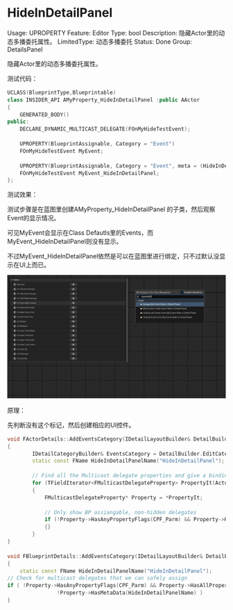 # HideInDetailPanel

Usage: UPROPERTY
Feature: Editor
Type: bool
Description: 隐藏Actor里的动态多播委托属性。
LimitedType: 动态多播委托
Status: Done
Group: DetailsPanel

隐藏Actor里的动态多播委托属性。

测试代码：

```cpp
UCLASS(BlueprintType,Blueprintable)
class INSIDER_API AMyProperty_HideInDetailPanel :public AActor
{
	GENERATED_BODY()
public:
	DECLARE_DYNAMIC_MULTICAST_DELEGATE(FOnMyHideTestEvent);

	UPROPERTY(BlueprintAssignable, Category = "Event")
	FOnMyHideTestEvent MyEvent;

	UPROPERTY(BlueprintAssignable, Category = "Event", meta = (HideInDetailPanel))
	FOnMyHideTestEvent MyEvent_HideInDetailPanel;
};

```

测试效果：

测试步骤是在蓝图里创建AMyProperty_HideInDetailPanel 的子类，然后观察Event的显示情况。

可见MyEvent会显示在Class Defautls里的Events，而MyEvent_HideInDetailPanel则没有显示。

不过MyEvent_HideInDetailPanel依然是可以在蓝图里进行绑定，只不过默认没显示在UI上而已。

![Untitled](HideInDetailPanel/Untitled.png)

原理：

先判断没有这个标记，然后创建相应的UI控件。

```cpp
void FActorDetails::AddEventsCategory(IDetailLayoutBuilder& DetailBuilder)
{
		IDetailCategoryBuilder& EventsCategory = DetailBuilder.EditCategory("Events", FText::GetEmpty(), ECategoryPriority::Uncommon);
		static const FName HideInDetailPanelName("HideInDetailPanel");
	
		// Find all the Multicast delegate properties and give a binding button for them
		for (TFieldIterator<FMulticastDelegateProperty> PropertyIt(Actor->GetClass(), EFieldIteratorFlags::IncludeSuper); PropertyIt; ++PropertyIt)
		{
			FMulticastDelegateProperty* Property = *PropertyIt;
			
			// Only show BP assiangable, non-hidden delegates		
			if (!Property->HasAnyPropertyFlags(CPF_Parm) && Property->HasAllPropertyFlags(CPF_BlueprintAssignable) && !Property->HasMetaData(HideInDetailPanelName))
			{}
		}
}

void FBlueprintDetails::AddEventsCategory(IDetailLayoutBuilder& DetailBuilder, FName PropertyName, UClass* PropertyClass)
{
	static const FName HideInDetailPanelName("HideInDetailPanel");
// Check for multicast delegates that we can safely assign
if ( !Property->HasAnyPropertyFlags(CPF_Parm) && Property->HasAllPropertyFlags(CPF_BlueprintAssignable) &&
				!Property->HasMetaData(HideInDetailPanelName) )
}
```